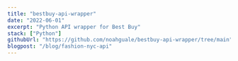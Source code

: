 ```yaml
---
title: "bestbuy-api-wrapper"
date: "2022-06-01"
excerpt: "Python API wrapper for Best Buy"
stack: ["Python"]
githubUrl: "https://github.com/noahguale/bestbuy-api-wrapper/tree/main"
blogpost: "/blog/fashion-nyc-api"
---
```

